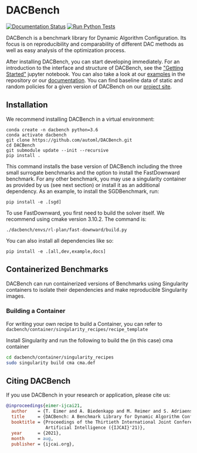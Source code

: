
# DACBench
[![Documentation Status](https://readthedocs.org/projects/dacbench/badge/?version=latest)](https://dacbench.readthedocs.io/en/latest/?badge=latest)
[![Run Python Tests](https://github.com/automl/DACBench/actions/workflows/run-python-tests.yml/badge.svg)](https://github.com/automl/DACBench/actions/workflows/run-python-tests.yml)

DACBench is a benchmark library for Dynamic Algorithm Configuration.
Its focus is on reproducibility and comparability of different DAC methods as well as easy analysis of the optimization process.

After installing DACBench, you can start developing immediately. 
For an introduction to the interface and structure of DACBench, see the ["Getting Started"](https://github.com/automl/DACBench/blob/main/Getting%20started.ipynb) jupyter notebook. 
You can also take a look at our [examples](https://github.com/automl/DACBench/tree/main/examples) in the repository or our [documentation](https://dacbench.readthedocs.io/). 
You can find baseline data of static and random policies for a given version of DACBench on our [project site](https://www.tnt.uni-hannover.de/en/datasets/dacbench/).


## Installation
We recommend installing DACBench in a virtual environment:

```
conda create -n dacbench python=3.6
conda activate dacbench
git clone https://github.com/automl/DACBench.git
cd DACBench
git submodule update --init --recursive
pip install .
```
This command installs the base version of DACBench including the three small surrogate benchmarks and the option to install the FastDownward benchmark.
For any other benchmark, you may use a singularity container as provided by us (see next section) or install it as an additional dependency. As an example, 
to install the SGDBenchmark, run:

```
pip install -e .[sgd]
```

To use FastDownward, you first need to build the solver itself. We recommend using
cmake version 3.10.2. The command is:
```
./dacbench/envs/rl-plan/fast-downward/build.py
```

You can also install all dependencies like so:
```
pip install -e .[all,dev,example,docs]
```

## Containerized Benchmarks

DACBench can run containerized versions of Benchmarks using Singularity containers to isolate their dependencies and make reproducible Singularity images. 


### Building a Container

For writing your own recipe to build a Container, you can refer to `dacbench/container/singularity_recipes/recipe_template`  

Install Singularity and run the following to build the (in this case) cma container

```bash
cd dacbench/container/singularity_recipes
sudo singularity build cma cma.def
```

## Citing DACBench
If you use DACBench in your research or application, please cite us:

```bibtex
@inproceedings{eimer-ijcai21,
  author    = {T. Eimer and A. Biedenkapp and M. Reimer and S. Adriaensen and F. Hutter and M. Lindauer},
  title     = {DACBench: A Benchmark Library for Dynamic Algorithm Configuration},
  booktitle = {Proceedings of the Thirtieth International Joint Conference on
               Artificial Intelligence ({IJCAI}'21)},
  year      = {2021},
  month     = aug,
  publisher = {ijcai.org},
```
